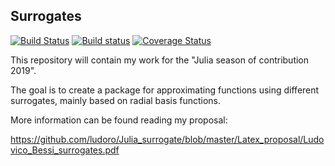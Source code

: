 ## Surrogates 

[![Build Status](https://travis-ci.org/JuliaDiffEq/Surrogates.jl.svg?branch=master)](https://travis-ci.org/JuliaDiffEq/Surrogates.jl)
[![Build status](https://ci.appveyor.com/api/projects/status/fl7hr18apc7lt4of?svg=true)](https://ci.appveyor.com/project/ludoro/surrogates-jl)
[![Coverage Status](https://coveralls.io/repos/github/JuliaDiffEq/Surrogates.jl/badge.svg)](https://coveralls.io/github/JuliaDiffEq/Surrogates.jl)

This repository will contain my work for the "Julia season of contribution 2019". 

The goal is to create a package for approximating functions using different surrogates, mainly based on radial basis functions.



More information can be found reading my proposal: 

https://github.com/ludoro/Julia_surrogate/blob/master/Latex_proposal/Ludovico_Bessi_surrogates.pdf


